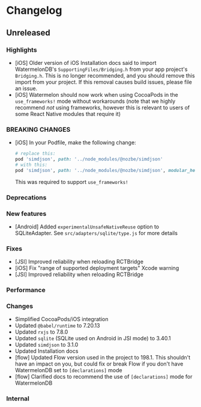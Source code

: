 # Changelog

## Unreleased

### Highlights

- [iOS] Older version of iOS Installation docs said to import WatermelonDB's `SupportingFiles/Bridging.h` from your app project's `Bridging.h`.
  This is no longer recommended, and you should remove this import from your project. If this removal causes build issues, please file an issue.
- [iOS] Watermelon should now work when using CocoaPods in the `use_frameworks!` mode without workarounds (note that we highly recommend _not_ using frameworks, however this is relevant to users of some React Native modules that require it)

### BREAKING CHANGES

- [iOS] In your Podfile, make the following change:

    ```rb
    # replace this:
    pod 'simdjson', path: '../node_modules/@nozbe/simdjson'
    # with this:
    pod 'simdjson', path: '../node_modules/@nozbe/simdjson', modular_headers: true
    ```

    This was required to support `use_frameworks!`

### Deprecations

### New features

- [Android] Added `experimentalUnsafeNativeReuse` option to SQLiteAdapter. See `src/adapters/sqlite/type.js` for more details

### Fixes

- [JSI] Improved reliability when reloading RCTBridge
- [iOS] Fix "range of supported deployment targets" Xcode warning
- [JSI] Improved reliability when reloading RCTBridge

### Performance

### Changes

- Simplified CocoaPods/iOS integration
- Updated `@babel/runtime` to 7.20.13
- Updated `rxjs` to 7.8.0
- Updated `sqlite` (SQLite used on Android in JSI mode) to 3.40.1
- Updated `simdjson` to 3.1.0
- Updated Installation docs
- [flow] Updated Flow version used in the project to 198.1. This shouldn't have an impact on you, but could fix or break Flow if you don't have WatermelonDB set to `[declarations]` mode
- [flow] Clarified docs to recommend the use of `[declarations]` mode for WatermelonDB

### Internal
